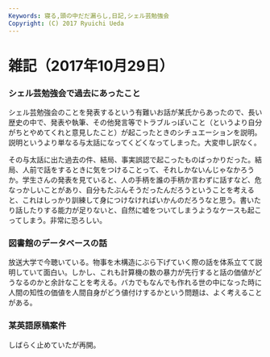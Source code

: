 ```yaml
---
Keywords: 寝る,頭の中だだ漏らし,日記,シェル芸勉強会
Copyright: (C) 2017 Ryuichi Ueda
---
```


# 雑記（2017年10月29日）

### シェル芸勉強会で過去にあったこと

シェル芸勉強会のことを発表するという有難いお話が某氏からあったので、長い歴史の中で、発表や執筆、その他発言等でトラブルっぽいこと（というより自分がちとやめてくれと意見したこと）が起こったときのシチュエーションを説明。説明というより単なる与太話になってくどくなってしまった。大変申し訳なく。

その与太話に出た過去の件、結局、事実誤認で起こったものばっかりだった。結局、人前で話をするときに気をつけることって、それしかないんじゃなかろうか。学生さんの発表を見ていると、人の手柄を誰の手柄か言わずに話すなど、危なっかしいことがあり、自分もたぶんそうだったんだろうということを考えると、これはしっかり訓練して身につけなければいかんのだろうなと思う。書いたり話したりする能力が足りないと、自然に嘘をついてしまうようなケースも起こってしまう。非常に恐ろしい。

### 図書館のデータベースの話

放送大学で今聴いている。物事を木構造にぶら下げていく際の話を体系立てて説明していて面白い。しかし、これも計算機の数の暴力が先行すると話の価値がどうなるのかと余計なことを考える。バカでもなんでも作れる世の中になった時に人間の知性の価値を人間自身がどう値付けするかという問題は、よく考えることがある。

### 某英語原稿案件

しばらく止めていたが再開。

